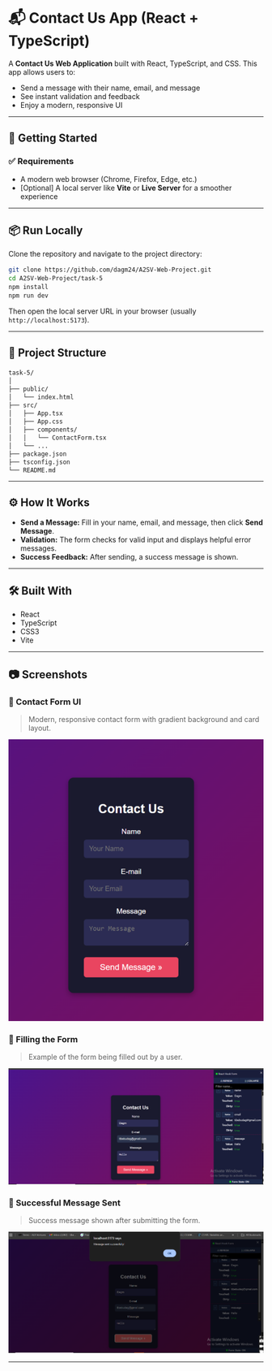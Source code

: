 # 📬 Contact Us App (React + TypeScript)

A **Contact Us Web Application** built with React, TypeScript, and CSS. This app allows users to:

- Send a message with their name, email, and message
- See instant validation and feedback
- Enjoy a modern, responsive UI

---

## 🚀 Getting Started

### ✅ Requirements
- A modern web browser (Chrome, Firefox, Edge, etc.)
- [Optional] A local server like **Vite** or **Live Server** for a smoother experience

---

## 📦 Run Locally

Clone the repository and navigate to the project directory:

```bash
git clone https://github.com/dagm24/A2SV-Web-Project.git
cd A2SV-Web-Project/task-5
npm install
npm run dev
```

Then open the local server URL in your browser (usually `http://localhost:5173`).

---

## 📁 Project Structure

```
task-5/
│
├── public/
│   └── index.html
├── src/
│   ├── App.tsx
│   ├── App.css
│   ├── components/
│   │   └── ContactForm.tsx
│   └── ...
├── package.json
├── tsconfig.json
└── README.md
```

---

## ⚙️ How It Works
- **Send a Message:** Fill in your name, email, and message, then click **Send Message**.
- **Validation:** The form checks for valid input and displays helpful error messages.
- **Success Feedback:** After sending, a success message is shown.

---

## 🛠️ Built With
- React
- TypeScript
- CSS3
- Vite

---

## 📷 Screenshots

### 🔹 Contact Form UI

> Modern, responsive contact form with gradient background and card layout.

![Contact Form](./screenshoots/contact%20us%20ui.png)

### 🔹 Filling the Form

> Example of the form being filled out by a user.

![Filling Form](./screenshoots/fill%20the%20form.png)

### 🔹 Successful Message Sent

> Success message shown after submitting the form.

![Success Message](./screenshoots/messge%20sent.png)

---

